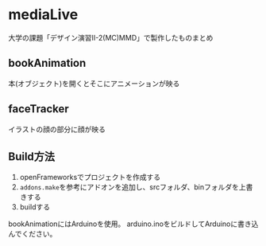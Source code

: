 # mediaLive
大学の課題「デザイン演習II-2(MC)MMD」で製作したものまとめ

## bookAnimation

本(オブジェクト)を開くとそこにアニメーションが映る

## faceTracker

イラストの顔の部分に顔が映る

## Build方法
1. openFrameworksでプロジェクトを作成する
2. `addons.make`を参考にアドオンを追加し、srcフォルダ、binフォルダを上書きする
3. buildする

bookAnimationにはArduinoを使用。
arduino.inoをビルドしてArduinoに書き込んでください。
